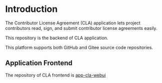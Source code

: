 # Introduction

The Contributor License Agreement \(CLA\) application lets project contributors read, sign, and submit contributor license agreements easily.

This repository is the backend of CLA application.

This platform supports both GitHub and Gitee source code repositories.

## Application Frontend

The repository of CLA frontend is [app-cla-webui](https://github.com/opensourceways/app-cla-webui)
